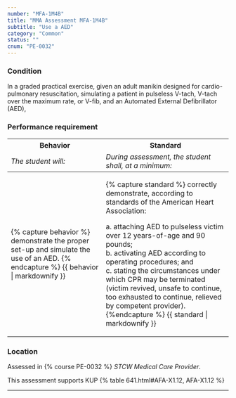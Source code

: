 ```yaml
---
number: "MFA-1M4B"
title: "MMA Assessment MFA-1M4B"
subtitle: "Use a AED"
category: "Common"
status: ""
cnum: "PE-0032"
---
```

### Condition

In a graded practical exercise, given an adult manikin designed for cardio-pulmonary resuscitation, simulating a patient in pulseless V-tach, V-tach over the maximum rate, or V-fib, and an Automated External Defibrillator (AED),

### Performance requirement 

<table width='100%' class='Guidelines'>
 <thead>
 <tr>
     <th class='thirty'>Behavior</th>
     <th class='seventy'>Standard</th>
 </tr>
 <tr>
     <td><em>The student will:</em></td>
     <td><em>During assessment, the student shall, at a minimum:</em></td>
 </tr>
 </thead>
 <tbody>
 

<tr><td>

{% capture behavior %}
demonstrate the proper set-up and simulate the use of an AED.
{% endcapture %}
{{ behavior | markdownify }}

</td><td>

{% capture standard %}
correctly demonstrate, according to standards of the American Heart Association:

a. attaching AED to pulseless victim over 12 years-of-age and 90 pounds;   
b. activating AED according to operating procedures; and  
c. stating the circumstances under which CPR may be terminated (victim revived, unsafe to continue, too exhausted to continue, relieved by competent provider).
{%endcapture %}
{{ standard | markdownify }}

</td></tr>



 </tbody>
 </table>

### Location

Assessed in  {% course  PE-0032 %}  *STCW Medical Care Provider*.

This assessment supports KUP {% table 641.html#AFA-X1.12, AFA-X1.12 %}

***

